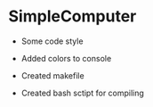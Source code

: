 # SimpleComputer

*   Some code style  

*   Added colors to console  

*   Created makefile  

*   Created bash sctipt for compiling